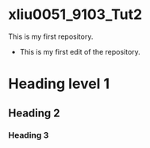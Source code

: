 # xliu0051_9103_Tut2
This is my first repository.
+ This is my first edit of the repository.

# Heading level 1
## Heading 2
### Heading 3
